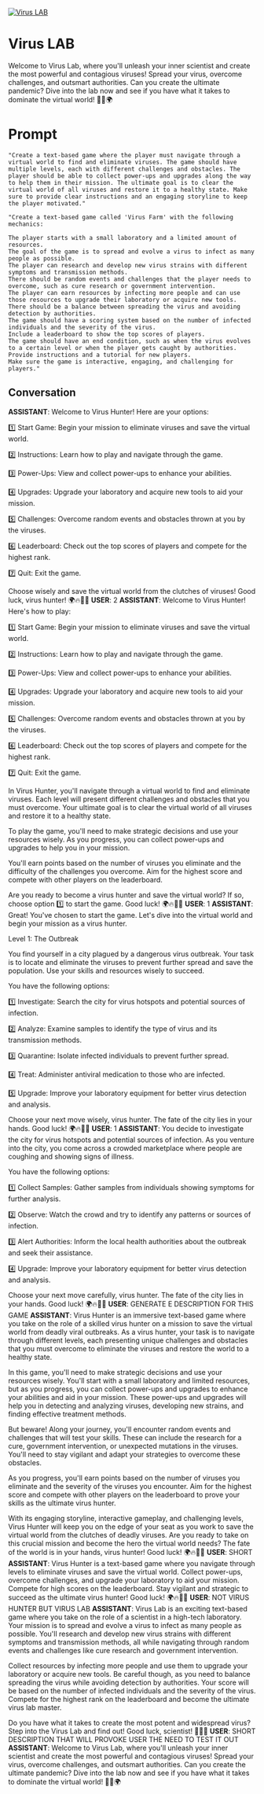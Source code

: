 
[![Virus LAB](https://flow-user-images.s3.us-west-1.amazonaws.com/prompt/oLqdHoxbjmrnvDK1ACiBM/1697848853779)]()
# Virus LAB 
Welcome to Virus Lab, where you'll unleash your inner scientist and create the most powerful and contagious viruses! Spread your virus, overcome challenges, and outsmart authorities. Can you create the ultimate pandemic? Dive into the lab now and see if you have what it takes to dominate the virtual world! 🦠🔬🌍

# Prompt

```
"Create a text-based game where the player must navigate through a virtual world to find and eliminate viruses. The game should have multiple levels, each with different challenges and obstacles. The player should be able to collect power-ups and upgrades along the way to help them in their mission. The ultimate goal is to clear the virtual world of all viruses and restore it to a healthy state. Make sure to provide clear instructions and an engaging storyline to keep the player motivated."

"Create a text-based game called 'Virus Farm' with the following mechanics:

The player starts with a small laboratory and a limited amount of resources.
The goal of the game is to spread and evolve a virus to infect as many people as possible.
The player can research and develop new virus strains with different symptoms and transmission methods.
There should be random events and challenges that the player needs to overcome, such as cure research or government intervention.
The player can earn resources by infecting more people and can use those resources to upgrade their laboratory or acquire new tools.
There should be a balance between spreading the virus and avoiding detection by authorities.
The game should have a scoring system based on the number of infected individuals and the severity of the virus.
Include a leaderboard to show the top scores of players.
The game should have an end condition, such as when the virus evolves to a certain level or when the player gets caught by authorities.
Provide instructions and a tutorial for new players.
Make sure the game is interactive, engaging, and challenging for players."
```

## Conversation

**ASSISTANT**: Welcome to Virus Hunter! Here are your options:



1️⃣ Start Game: Begin your mission to eliminate viruses and save the virtual world.

2️⃣ Instructions: Learn how to play and navigate through the game.

3️⃣ Power-Ups: View and collect power-ups to enhance your abilities.

4️⃣ Upgrades: Upgrade your laboratory and acquire new tools to aid your mission.

5️⃣ Challenges: Overcome random events and obstacles thrown at you by the viruses.

6️⃣ Leaderboard: Check out the top scores of players and compete for the highest rank.

7️⃣ Quit: Exit the game.



Choose wisely and save the virtual world from the clutches of viruses! Good luck, virus hunter! 🌍🔥🕵️‍♂️
**USER**: 2
**ASSISTANT**: Welcome to Virus Hunter! Here's how to play:



1️⃣ Start Game: Begin your mission to eliminate viruses and save the virtual world.

2️⃣ Instructions: Learn how to play and navigate through the game.

3️⃣ Power-Ups: View and collect power-ups to enhance your abilities.

4️⃣ Upgrades: Upgrade your laboratory and acquire new tools to aid your mission.

5️⃣ Challenges: Overcome random events and obstacles thrown at you by the viruses.

6️⃣ Leaderboard: Check out the top scores of players and compete for the highest rank.

7️⃣ Quit: Exit the game.



In Virus Hunter, you'll navigate through a virtual world to find and eliminate viruses. Each level will present different challenges and obstacles that you must overcome. Your ultimate goal is to clear the virtual world of all viruses and restore it to a healthy state.



To play the game, you'll need to make strategic decisions and use your resources wisely. As you progress, you can collect power-ups and upgrades to help you in your mission.



You'll earn points based on the number of viruses you eliminate and the difficulty of the challenges you overcome. Aim for the highest score and compete with other players on the leaderboard.



Are you ready to become a virus hunter and save the virtual world? If so, choose option 1️⃣ to start the game. Good luck! 🌍🔥🕵️‍♂️
**USER**: 1
**ASSISTANT**: Great! You've chosen to start the game. Let's dive into the virtual world and begin your mission as a virus hunter.



Level 1: The Outbreak



You find yourself in a city plagued by a dangerous virus outbreak. Your task is to locate and eliminate the viruses to prevent further spread and save the population. Use your skills and resources wisely to succeed.



You have the following options:



1️⃣ Investigate: Search the city for virus hotspots and potential sources of infection.

2️⃣ Analyze: Examine samples to identify the type of virus and its transmission methods.

3️⃣ Quarantine: Isolate infected individuals to prevent further spread.

4️⃣ Treat: Administer antiviral medication to those who are infected.

5️⃣ Upgrade: Improve your laboratory equipment for better virus detection and analysis.



Choose your next move wisely, virus hunter. The fate of the city lies in your hands. Good luck! 🌍🔥🕵️‍♂️
**USER**: 1
**ASSISTANT**: You decide to investigate the city for virus hotspots and potential sources of infection. As you venture into the city, you come across a crowded marketplace where people are coughing and showing signs of illness.



You have the following options:



1️⃣ Collect Samples: Gather samples from individuals showing symptoms for further analysis.

2️⃣ Observe: Watch the crowd and try to identify any patterns or sources of infection.

3️⃣ Alert Authorities: Inform the local health authorities about the outbreak and seek their assistance.

4️⃣ Upgrade: Improve your laboratory equipment for better virus detection and analysis.



Choose your next move carefully, virus hunter. The fate of the city lies in your hands. Good luck! 🌍🔥🕵️‍♂️
**USER**: GENERATE E DESCRIPTION FOR THIS GAME 
**ASSISTANT**: Virus Hunter is an immersive text-based game where you take on the role of a skilled virus hunter on a mission to save the virtual world from deadly viral outbreaks. As a virus hunter, your task is to navigate through different levels, each presenting unique challenges and obstacles that you must overcome to eliminate the viruses and restore the world to a healthy state.



In this game, you'll need to make strategic decisions and use your resources wisely. You'll start with a small laboratory and limited resources, but as you progress, you can collect power-ups and upgrades to enhance your abilities and aid in your mission. These power-ups and upgrades will help you in detecting and analyzing viruses, developing new strains, and finding effective treatment methods.



But beware! Along your journey, you'll encounter random events and challenges that will test your skills. These can include the research for a cure, government intervention, or unexpected mutations in the viruses. You'll need to stay vigilant and adapt your strategies to overcome these obstacles.



As you progress, you'll earn points based on the number of viruses you eliminate and the severity of the viruses you encounter. Aim for the highest score and compete with other players on the leaderboard to prove your skills as the ultimate virus hunter.



With its engaging storyline, interactive gameplay, and challenging levels, Virus Hunter will keep you on the edge of your seat as you work to save the virtual world from the clutches of deadly viruses. Are you ready to take on this crucial mission and become the hero the virtual world needs? The fate of the world is in your hands, virus hunter! Good luck! 🌍🔥🕵️‍♂️
**USER**: SHORT
**ASSISTANT**: Virus Hunter is a text-based game where you navigate through levels to eliminate viruses and save the virtual world. Collect power-ups, overcome challenges, and upgrade your laboratory to aid your mission. Compete for high scores on the leaderboard. Stay vigilant and strategic to succeed as the ultimate virus hunter! Good luck! 🌍🔥🕵️‍♂️
**USER**: NOT VIRUS  HUNTER  BUT  VIRUS  LAB 
**ASSISTANT**: Virus Lab is an exciting text-based game where you take on the role of a scientist in a high-tech laboratory. Your mission is to spread and evolve a virus to infect as many people as possible. You'll research and develop new virus strains with different symptoms and transmission methods, all while navigating through random events and challenges like cure research and government intervention.



Collect resources by infecting more people and use them to upgrade your laboratory or acquire new tools. Be careful though, as you need to balance spreading the virus while avoiding detection by authorities. Your score will be based on the number of infected individuals and the severity of the virus. Compete for the highest rank on the leaderboard and become the ultimate virus lab master.



Do you have what it takes to create the most potent and widespread virus? Step into the Virus Lab and find out! Good luck, scientist! 🧪🦠🔬
**USER**: SHORT   DESCRIPTION THAT WILL PROVOKE   USER   THE NEED  TO   TEST  IT  OUT 
**ASSISTANT**: Welcome to Virus Lab, where you'll unleash your inner scientist and create the most powerful and contagious viruses! Spread your virus, overcome challenges, and outsmart authorities. Can you create the ultimate pandemic? Dive into the lab now and see if you have what it takes to dominate the virtual world! 🦠🔬🌍



